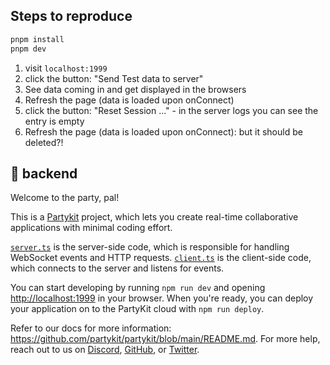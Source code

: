 ## Steps to reproduce

```bash
pnpm install
pnpm dev
```

1. visit `localhost:1999`
2. click the button: "Send Test data to server"
3. See data coming in and get displayed in the browsers
4. Refresh the page (data is loaded upon onConnect)
5. click the button: "Reset Session …" - in the server logs you can see the entry is empty
6. Refresh the page (data is loaded upon onConnect): but it should be deleted?!

## 🎈 backend

Welcome to the party, pal!

This is a [Partykit](https://partykit.io) project, which lets you create real-time collaborative applications with minimal coding effort.

[`server.ts`](./src/server.ts) is the server-side code, which is responsible for handling WebSocket events and HTTP requests. [`client.ts`](./src/client.ts) is the client-side code, which connects to the server and listens for events.

You can start developing by running `npm run dev` and opening [http://localhost:1999](http://localhost:1999) in your browser. When you're ready, you can deploy your application on to the PartyKit cloud with `npm run deploy`.

Refer to our docs for more information: https://github.com/partykit/partykit/blob/main/README.md. For more help, reach out to us on [Discord](https://discord.gg/g5uqHQJc3z), [GitHub](https://github.com/partykit/partykit), or [Twitter](https://twitter.com/partykit_io).
